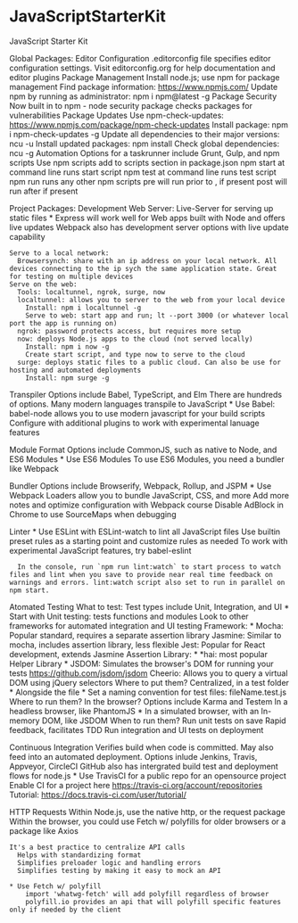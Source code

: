 # JavaScriptStarterKit
JavaScript Starter Kit

Global Packages:
  Editor Configuration
    .editorconfig file specifies editor configuration settings. Visit editorconfig.org for help documentation and editor plugins
  Package Management
    Install node.js; use npm for package management
    Find package information: https://www.npmjs.com/
      Update npm by running as administrator: npm i npm@latest -g
  Package Security
    Now built in to npm - node security package checks packages for vulnerabilities
  Package Updates
    Use npm-check-updates: https://www.npmjs.com/package/npm-check-updates
    Install package: npm i npm-check-updates -g
    Update all dependencies to their major versions: ncu -u 
    Install updated packages: npm install
    Check global dependencies: ncu -g
  Automation
    Options for a taskrunner include Grunt, Gulp, and npm scripts
    Use npm scripts
      add to scripts section in package.json
      npm start at command line runs start script
      npm test at command line runs test script
      npm run <scriptname> runs any other npm scripts
        pre<scriptname> will run prior to <scriptname>, if present
        post<scriptname> will run after <scriptname> if present
      

Project Packages:
  Development Web Server:
    Live-Server for serving up static files
    * Express will work well for Web apps built with Node and offers live updates
    Webpack also has development server options with live update capability

    Serve to a local network:
      Browsersynch: share with an ip address on your local network. All devices connecting to the ip sych the same application state. Great for testing on multiple devices
    Serve on the web:
      Tools: localtunnel, ngrok, surge, now
      localtunnel: allows you to server to the web from your local device
        Install: npm i localtunnel -g
        Serve to web: start app and run; lt --port 3000 (or whatever local port the app is running on)
      ngrok: password protects access, but requires more setup
      now: deploys Node.js apps to the cloud (not served locally)
        Install: npm i now -g
        Create start script, and type now to serve to the cloud
      surge: deploys static files to a public cloud. Can also be use for hosting and automated deployments
        Install: npm surge -g
  
  Transpiler
    Options include Babel, TypeScript, and Elm
      There are hundreds of options. Many modern languages transpile to JavaScript
    * Use Babel: babel-node allows you to use modern javascript for your build scripts
      Configure with additional plugins to work with experimental lanuage features

  Module Format
    Options include CommonJS, such as native to Node, and ES6 Modules
    * Use ES6 Modules
    To use ES6 Modules, you need a bundler like Webpack

  Bundler
    Options include Browserify, Webpack, Rollup, and JSPM
    * Use Webpack
      Loaders allow you to bundle JavaScript, CSS, and more
      Add more notes and optimize configuration with Webpack course
    Disable AdBlock in Chrome to use SourceMaps when debugging

  Linter
    * Use ESLint with ESLint-watch to lint all JavaScript files
      Use builtin preset rules as a starting point and customize rules as needed
      To work with experimental JavaScript features, try babel-eslint
      
      In the console, run `npm run lint:watch` to start process to watch files and lint when you save to provide near real time feedback on warnings and errors. lint:watch script also set to run in parallel on npm start.
  
  Atomated Testing
    What to test:
      Test types include Unit, Integration, and UI
      * Start with Unit testing: tests functions and modules
      Look to other frameworks for automated integration and UI testing
    Framework: 
      * Mocha: Popular standard, requires a separate assertion library
      Jasmine: Similar to mocha, includes assertion library, less flexible
      Jest: Popular for React development, extends Jasmine
    Assertion Library:
      * *hai: most popular
    Helper Library
      * JSDOM: Simulates the browser's DOM for running your tests https://github.com/jsdom/jsdom
      Cheerio: Allows you to query a virtual DOM using jQuery selectors
    Where to put them?
      Centralized, in a test folder
      * Alongside the file
      * Set a naming convention for test files: fileName.test.js
    Where to run them?
      In the browser? Options include Karma and Testem
      In a headless browser, like PhantomJS
      * In a simulated browser, with an In-memory DOM, like JSDOM
    When to run them?
      Run unit tests on save
        Rapid feedback, facilitates TDD
      Run integration and UI tests on deployment

  Continuous Integration
    Verifies build when code is committed. May also feed into an automated deployment.
    Options inlude Jenkins, Travis, Appveyor, CircleCI
    GitHub also has intergrated build test and deployment flows for node.js
    * Use TravisCI for a public repo for an opensource project
        Enable CI for a project here https://travis-ci.org/account/repositories
        Tutorial: https://docs.travis-ci.com/user/tutorial/

  HTTP Requests
    Within Node.js, use the native http, or the request package
    Within the browser, you could use Fetch w/ polyfills for older browsers or a package like Axios

    It's a best practice to centralize API calls
      Helps with standardizing format
      Simplifies preloader logic and handling errors
      Simplifies testing by making it easy to mock an API
    
    * Use Fetch w/ polyfill
        import 'whatwg-fetch' will add polyfill regardless of browser
        polyfill.io provides an api that will polyfill specific features only if needed by the client
    
    
